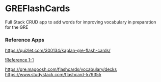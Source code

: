 # GREFlashCards

Full Stack CRUD app to add words for improving vocabulary in preparation for the GRE

### Reference Apps

https://quizlet.com/300134/kaplan-gre-flash-cards/

[!Reference 1-1](images/reference1_1.png)

https://gre.magoosh.com/flashcards/vocabulary/decks
https://www.studystack.com/flashcard-579355
